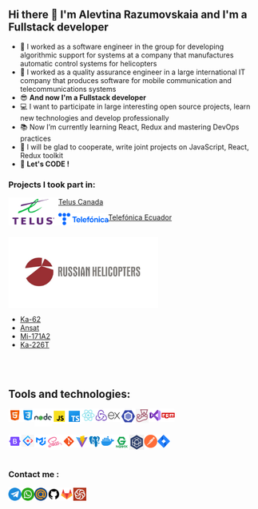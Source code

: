 ## Hi there 👋 I'm Alevtina Razumovskaia and I'm a Fullstack developer
- 🚁 I worked as a software engineer in the group for developing algorithmic support for systems at a company that manufactures automatic control systems for helicopters 
- 📲 I worked as a quality assurance engineer in a large international IT company that produces software for mobile communication and telecommunications systems
- 😎 **And now I'm a Fullstack developer**
- 💻 I want to participate in large interesting open source projects, learn new technologies and develop professionally
- 📚 Now I’m currently learning React, Redux and mastering DevOps practices
- 💞️ I will be glad to cooperate, write joint projects on JavaScript, React, Redux toolkit
- 🤩 **Let's CODE !**

### Projects I took part in:
<span><a href="https://www.telus.com/en">Telus Canada<img align="left" alt="telus" width="100px" src="/assets/telus.png" style="max-width: 100%;"></a>

<a href="https://www.telefonica.com.ec/">Telefónica Ecuador<img align="left" alt="telefonica" width="100px" src="/assets/telefonica.png" style="max-width: 100%;"></a></span>


<br clear="all">
<img align="left" alt="heli-russia" width="300px" src="/assets/rhl.png" style="max-width: 100%;">
<br clear="all">

- <a href="https://rhc.ru/en/catalog/ka-62">Ka-62</a>
- <a href="https://rhc.ru/en/catalog/ansat/">Ansat</a>
- <a href="https://rhc.ru/en/catalog/mi-171a2">Mi-171A2</a>
- <a href="https://rhc.ru/en/catalog/ka226t">Ka-226T</a>

<br clear="all">
<br clear="all">

## Tools and technologies:

<a href="https://html.com/">
<img align="left" alt="html" width="26px" src="/assets/icons8-html-48.png" style="max-width: 100%;">
</a>
<a href="https://www.w3.org/Style/CSS/">
<img align="left" alt="css" width="26px" src="/assets/icons8-css-48.png" style="max-width: 100%;">
</a>
<a href="https://nodejs.org/en">
<img align="left" alt="node" width="35px" src="/assets/icons8-nodejs-48.png" style="max-width: 100%;">
</a>
<a href="https://developer.mozilla.org/en-US/docs/Web/JavaScript">
<img align="left" alt="js" width="30px" src="/assets/icons8-js-48.png" style="max-width: 100%;">
</a>

<a href="https://www.typescriptlang.org/">
<img align="left" alt="ts" width="30px" src="/assets/icons8-машинопись-48.png" style="max-width: 100%;">
</a>
<a href="https://react.dev/">
<img align="left" alt="react" width="26px" src="/assets/icons8-react-native-48.png" style="max-width: 100%;">
</a>
<a href="https://redux-toolkit.js.org/">
<img align="left" alt="rtk" width="26px" src="/assets/icons8-сокращение-48.png" style="max-width: 100%;">
</a>
<a href="https://expressjs.com/">
<img align="left" alt="ex" width="26px" src="/assets/icons8-экспресс-js-48.png" style="max-width: 100%;">
</a>
<a href="https://eslint.org/">
<img align="left" alt="esl" width="30px" src="/assets/icons8-эслинт-48.png" style="max-width: 100%;">
</a>
<a href="https://jestjs.io/">
<img align="left" alt="jest" width="26px" src="/assets/jest.png" style="max-width: 100%;">
</a>
<a href="https://code.visualstudio.com/">
<img align="left" alt="vs" width="26px" src="/assets/icons8-visual-studio-48.png" style="max-width: 100%;">
</a>
<a href="https://www.npmjs.com/">
<img align="left" alt="npm" width="26px" src="/assets/icons8-npm-48.png" style="max-width: 100%;">
</a>

<br clear="all">
<br clear="all">


<a href="https://getbootstrap.com/">
<img align="left" alt="bs" width="26px" src="/assets/icons8-bootstrap-48.png" style="max-width: 100%;">
</a>

<a href="https://ant.design/">
<img align="left" alt="ant" width="26px" src="/assets/ant-middle.png" style="max-width: 100%;">
</a>
<a href="https://mui.com/">
<img align="left" alt="mui" width="26px" src="/assets/material-ui-logo.png" style="max-width: 100%;">
</a>
<a href="https://sass-lang.com/">
<img align="left" alt="sass" width="30px" src="/assets/icons8-sass-48.png" style="max-width: 100%;">
</a>

<a href="https://git-scm.com/">
<img align="left" alt="git" width="26px" src="/assets/icons8-git-48.png" style="max-width: 100%;">
</a>
<a href="https://vitejs.dev/">
<img align="left" alt="vite" width="26px" src="/assets/icons8-быстро-48.png" style="max-width: 100%;">
</a>
<a href="https://www.postgresql.org/">
<img align="left" alt="pg" width="26px" src="/assets/icons8-postgresql-48.png" style="max-width: 100%;">
</a>
<a href="https://app.docker.com/">
<img align="left" alt="docker" width="26px" src="/assets/icons8-docker-48.png" style="max-width: 100%;">
</a>
<a href="https://nginx.org/">
<img align="left" alt="ng" width="30px" src="/assets/nginx.png" style="max-width: 100%;">
</a>
<a href="https://sequelize.org/">
<img align="left" alt="seq" width="30px" src="/assets/sequelize-plain-logo-icon.png" style="max-width: 100%;">
</a>
<a href="https://www.postman.com/">
<img align="left" alt="postman" width="26px" src="/assets/channels4_profile.jpg" style="max-width: 100%;">
</a>

<a href="https://www.atlassian.com/software/jira">
<img align="left" alt="jira" width="26px" src="/assets/icons8-jira-48.png" style="max-width: 100%;">
</a>

<br clear="all">

<div style="clear:both;"></div>

#

### Сontact me :

<a href="https://t.me/alya10816">
<img align="left" alt="tg" width="26px" src="/assets/telegram_3670070.png" style="max-width: 100%;">
</a>
<a href="https://wa.me/qr/H7WYVBBSGU6BJ1">
<img align="left" alt="wa" width="26px" src="/assets/whatsapp_3670051.png" style="max-width: 100%;">
</a>
<a href="alevtina.razumovskaia@mail.ru">
<img align="left" alt="mail" width="26px" src="/assets/mail.png" style="max-width: 100%;">
</a>
<a href="https://github.com/ally-razum">
<img align="left" alt="gh" width="26px" src="/assets/icons8-github-64.png" style="max-width: 100%;">
</a>
<a href="https://gitlab.com/pallawmoon">
<img align="left" alt="" width="26px" src="/assets/icons8-gitlab-48.png" style="max-width: 100%;">
</a> 
<a href="https://www.codewars.com/users/Ally%20Razum">
<img align="left" alt="cw" width="26px" src="/assets/codewars.png" style="max-width: 100%;">
</a>



<!---
ally-razum/ally-razum is a ✨ special ✨ repository because its `README.md` (this file) appears on your GitHub profile.
You can click the Preview link to take a look at your changes.
--->
